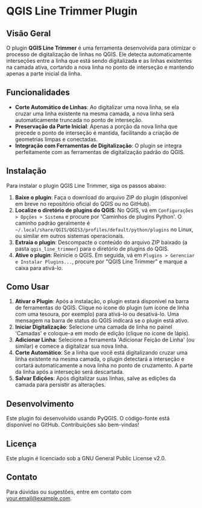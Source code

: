 # QGIS Line Trimmer Plugin

## Visão Geral

O plugin **QGIS Line Trimmer** é uma ferramenta desenvolvida para otimizar o processo de digitalização de linhas no QGIS. Ele detecta automaticamente interseções entre a linha que está sendo digitalizada e as linhas existentes na camada ativa, cortando a nova linha no ponto de interseção e mantendo apenas a parte inicial da linha.

## Funcionalidades

- **Corte Automático de Linhas**: Ao digitalizar uma nova linha, se ela cruzar uma linha existente na mesma camada, a nova linha será automaticamente truncada no ponto de interseção.
- **Preservação da Parte Inicial**: Apenas a porção da nova linha que precede o ponto de interseção é mantida, facilitando a criação de geometrias limpas e conectadas.
- **Integração com Ferramentas de Digitalização**: O plugin se integra perfeitamente com as ferramentas de digitalização padrão do QGIS.

## Instalação

Para instalar o plugin QGIS Line Trimmer, siga os passos abaixo:

1.  **Baixe o plugin**: Faça o download do arquivo ZIP do plugin (disponível em breve no repositório oficial do QGIS ou no GitHub).
2.  **Localize o diretório de plugins do QGIS**: No QGIS, vá em `Configurações > Opções > Sistema` e procure por 'Caminhos de plugins Python'. O caminho padrão geralmente é `~/.local/share/QGIS/QGIS3/profiles/default/python/plugins` no Linux, ou similar em outros sistemas operacionais.
3.  **Extraia o plugin**: Descompacte o conteúdo do arquivo ZIP baixado (a pasta `qgis_line_trimmer`) para o diretório de plugins do QGIS.
4.  **Ative o plugin**: Reinicie o QGIS. Em seguida, vá em `Plugins > Gerenciar e Instalar Plugins...`, procure por "QGIS Line Trimmer" e marque a caixa para ativá-lo.

## Como Usar

1.  **Ativar o Plugin**: Após a instalação, o plugin estará disponível na barra de ferramentas do QGIS. Clique no ícone do plugin (um ícone de linha com uma tesoura, por exemplo) para ativá-lo ou desativá-lo. Uma mensagem na barra de status do QGIS indicará se o plugin está ativo.
2.  **Iniciar Digitalização**: Selecione uma camada de linha no painel 'Camadas' e coloque-a em modo de edição (clique no ícone de lápis).
3.  **Adicionar Linha**: Selecione a ferramenta 'Adicionar Feição de Linha' (ou similar) e comece a digitalizar sua nova linha.
4.  **Corte Automático**: Se a linha que você está digitalizando cruzar uma linha existente na mesma camada, o plugin detectará a interseção e cortará automaticamente a nova linha no ponto de cruzamento. A parte da linha após a interseção será descartada.
5.  **Salvar Edições**: Após digitalizar suas linhas, salve as edições da camada para persistir as alterações.

## Desenvolvimento

Este plugin foi desenvolvido usando PyQGIS. O código-fonte está disponível no GitHub. Contribuições são bem-vindas!

## Licença

Este plugin é licenciado sob a GNU General Public License v2.0.

## Contato

Para dúvidas ou sugestões, entre em contato com your.email@example.com.


